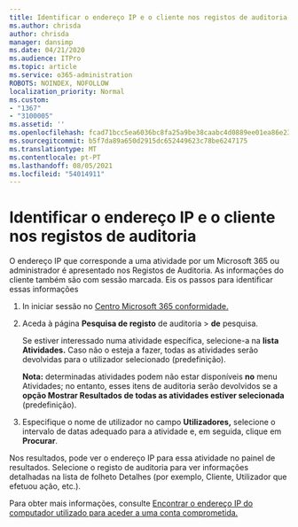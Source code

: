 ```yaml
---
title: Identificar o endereço IP e o cliente nos registos de auditoria
ms.author: chrisda
author: chrisda
manager: dansimp
ms.date: 04/21/2020
ms.audience: ITPro
ms.topic: article
ms.service: o365-administration
ROBOTS: NOINDEX, NOFOLLOW
localization_priority: Normal
ms.custom:
- "1367"
- "3100005"
ms.assetid: ''
ms.openlocfilehash: fcad71bcc5ea6036bc8fa25a9be38caabc4d0889ee01ea86e23065333d5fce0a
ms.sourcegitcommit: b5f7da89a650d2915dc652449623c78be6247175
ms.translationtype: MT
ms.contentlocale: pt-PT
ms.lasthandoff: 08/05/2021
ms.locfileid: "54014911"
---
```

# <a name="identify-ip-address-and-client-in-audit-logs"></a>Identificar o endereço IP e o cliente nos registos de auditoria

O endereço IP que corresponde a uma atividade por um Microsoft 365 ou administrador é apresentado nos Registos de Auditoria. As informações do cliente também são com sessão marcada. Eis os passos para identificar essas informações

1. In iniciar sessão no [Centro Microsoft 365 conformidade.](https://protection.office.com/)

2. Aceda à página **Pesquisa de registo** de auditoria  >  **de** pesquisa.

   Se estiver interessado numa atividade específica, selecione-a na **lista Atividades.** Caso não o esteja a fazer, todas as atividades serão devolvidas para o utilizador selecionado (predefinição).

   **Nota:** determinadas atividades podem não estar disponíveis **no** menu Atividades; no entanto, esses itens de auditoria serão devolvidos se a **opção Mostrar Resultados de todas as atividades estiver selecionada** (predefinição).

3. Especifique o nome de utilizador no campo **Utilizadores,** selecione o intervalo de datas adequado para a atividade e, em seguida, clique em **Procurar**.

Nos resultados, pode ver o endereço IP para essa atividade no painel de resultados. Selecione o registo de  auditoria para ver informações detalhadas na lista de folheto Detalhes (por exemplo, Cliente, Utilizador que efetuou ação, etc.).

Para obter mais informações, consulte [Encontrar o endereço IP do computador utilizado para aceder a uma conta comprometida.](/microsoft-365/compliance/auditing-troubleshooting-scenarios#find-the-ip-address-of-the-computer-used-to-access-a-compromised-account)
